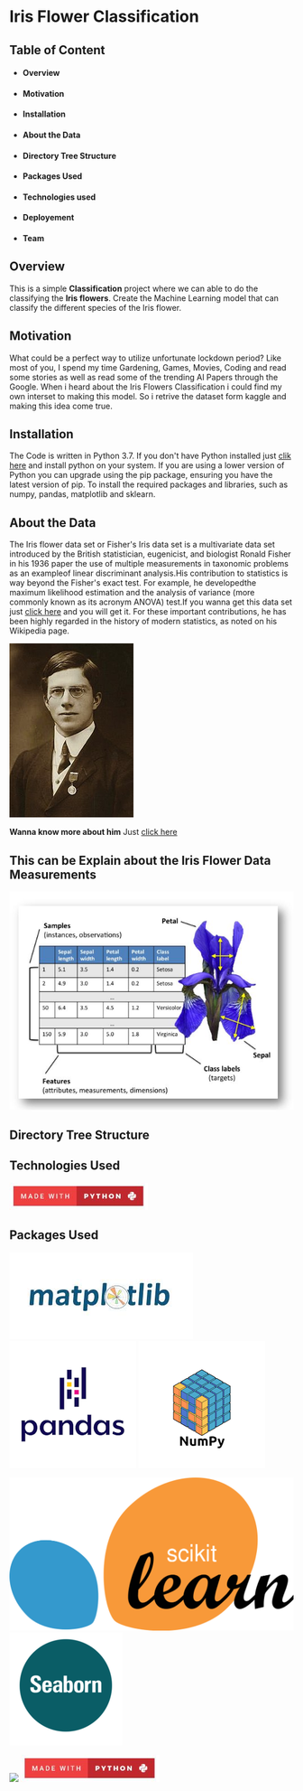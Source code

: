 # Iris Flower Classification #
## Table of Content ##
* #### Overview ####
* #### Motivation ####
* #### Installation ####
* #### About the Data ####
* #### Directory Tree Structure ####
* #### Packages Used ####
* #### Technologies used ####
* #### Deployement ####
* #### Team #### 

## Overview ##
This is a simple **Classification** project where we can able to do the classifying the **Iris flowers**. 
Create the Machine Learning model that can classify the different species of the Iris flower.

## Motivation ##
What could be a perfect way to utilize unfortunate lockdown period? Like most of you, I spend my time Gardening, Games, Movies, Coding and read some stories as well as read some of the trending AI Papers through the Google. When i heard about the Iris Flowers Classification i could find my own interset to making this model. So i retrive the dataset form kaggle and making this idea come true.

## Installation ##
The Code is written in Python 3.7. If you don't have Python installed just [clik here](https://www.python.org/downloads/) and install python on your system. 
If you are using a lower version of Python you can upgrade using the pip package, ensuring you have the latest version of pip. To install the required packages and libraries, such as numpy, pandas, matplotlib and sklearn.

## About the Data ##
The Iris flower data set or Fisher's Iris data set is a multivariate data set introduced by the British statistician, eugenicist, and biologist Ronald Fisher in his 1936 paper the use of multiple measurements in taxonomic problems as an exampleof linear discriminant analysis.His contribution to statistics is way beyond the Fisher's exact test. For example, he developedthe maximum likelihood estimation and the analysis of variance (more commonly known as its acronym ANOVA) test.If you wanna get this data set just [click here](https://www.kaggle.com/arshid/iris-flower-dataset) and you will get it. For these important contributions, he has been highly regarded in the history of modern statistics, as noted on his Wikipedia page.

![Ronald Fisher](Images/Ronald.jpg)

**Wanna know more about him** Just [click here](https://en.wikipedia.org/wiki/Ronald_Fisher)

## **This can be Explain about the Iris Flower Data Measurements** ##
![](Images/1.JPG)

## Directory Tree Structure ##

## Technologies Used ##

![](Images/10.JPG)  

## Packages Used ##

![](Images/15.JPG)   ![](Images/11.png)   ![](Images/12.png)   

![](Images/14.png)   ![](Images/13.png)


![](Images/12.JPG)  ![](Images/10.JPG)

